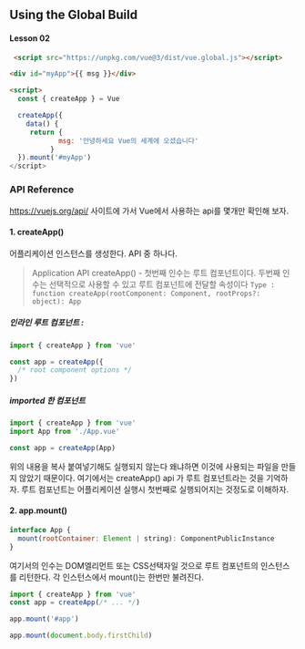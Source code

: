 ## Using the Global Build
#### Lesson 02
```html
 <script src="https://unpkg.com/vue@3/dist/vue.global.js"></script>

<div id="myApp">{{ msg }}</div>

<script>
  const { createApp } = Vue

  createApp({
    data() {
     return {
            msg: '안녕하세요 Vue의 세계에 오셨습니다'
          }
  }).mount('#myApp')
</script>

```
### API Reference 
https://vuejs.org/api/ 사이트에 가서 Vue에서 사용하는 api를 몇개만 확인해 보자.  



#### 1. createApp()
어플리케이션 인스턴스를 생성한다. API 중 하나다.
> Application API
createApp() - 첫번째 인수는 루트 컴포넌트이다. 두번째 인수는 선택적으로 사용할 수 있고 루트 컴포넌트에 전달할 속성이다
``` Type : function createApp(rootComponent: Component, rootProps?: object): App ```
##### 인라인 루트 컴포넌트 : 
```javascript
import { createApp } from 'vue'

const app = createApp({
  /* root component options */
})
```
##### imported 한 컴포넌트 
``` javascript
import { createApp } from 'vue'
import App from './App.vue'

const app = createApp(App)
```
위의 내용을 복사 붙여넣기해도 실행되지 않는다 왜냐하면 이것에 사용되는 파일을 만들지 않았기 때문이다. 여기에서는 createApp() api 가 루트 컴포넌트라는 것을 기억하자. 루트 컴포넌트는 어플리케이션 실행시 첫번째로 실행되어지는 것정도로 이해하자.   

#### 2. app.mount()
``` javascript
interface App {
  mount(rootContainer: Element | string): ComponentPublicInstance
}

```
여기서의 인수는 DOM엘리먼트 또는 CSS선택자일 것으로 루트 컴포넌트의 인스턴스를 리턴한다. 각 인스턴스에서 mount()는 한번만 불려진다.   
``` javascript
import { createApp } from 'vue'
const app = createApp(/* ... */)

app.mount('#app')
```
```javascript
app.mount(document.body.firstChild)

```

